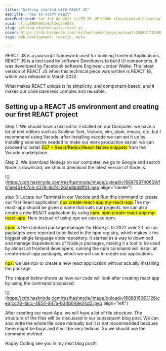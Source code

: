 ```yaml
---
title: "Getting started with REACT JS"
seoTitle: "how to start React"
datePublished: Sat Jul 08 2023 11:55:20 GMT+0000 (Coordinated Universal Time)
cuid: cljty888k001c0al3ep5m484a
slug: getting-started-with-react-js
cover: https://cdn.hashnode.com/res/hashnode/image/upload/v1688817150886/8361336e-9218-439d-999e-821c5c7cc41d.png
tags: web-development, reactjs, meta

---
```


REACT JS is a javascript framework used for building frontend Applications. REACT JS is a tool used by software Developers to build UI components. It was developed by Facebook software Engineer Jordan Walke. The latest version of REACT JS when this technical piece was written is REACT 18, which was released in March 2022.

What makes REACT unique is its simplicity, and component-based, and it makes our code base less complex and reusable.

## Setting up a REACT JS environment and creating our first REACT project

Step 1: We should have a text editor installed on our Computer. we have a lot of text editors such as Sublime Text, Vscode, vim, atom, emacs, etc. but I recommend using Vscode. after installing vscode we can set it up by installing extensions needed to make our work production easier. we can proceed to install <mark>ES7 + React/Redux/React-Native snippets </mark> from the Vscode marketplace.

Step 2: We download Node.js on our computer. we go to Google and search Node.js download, we should download the latest version of Node.js.

![](https://cdn.hashnode.com/res/hashnode/image/upload/v1688799740639/f616e451-67c8-4378-8d74-262e8bd8ff01.jpeg align="center")

step 3: Locate our Terminal in our Vscode and Run this command to create our first React application. <mark>npx create-react-app my-react-app</mark>.The my-react-app should be given a name that suits our projects. we can also create a new REACT application by using <mark>npm.</mark> <mark>npm create-react-app my-react-app.</mark> Here instead of using npx we can use npm.

<mark>npm:</mark> is the standard package manager for Node.js. In 2022 over 2.1 million packages were reported to be listed in the npm registry, which makes it the biggest single language code repository. It started as a way to download and manage dependencies of Node.js packages, making it a tool to be used by almost all frontend developers. running the npm command will install all create-react-app packages, which we will use to create our applications.

<mark>npx:</mark> we use npx to create a new react application without actually installing the package.

The snippet below shows us how our code will look after creating react app by using the command discussed.

![](https://cdn.hashnode.com/res/hashnode/image/upload/v1688816063126/cea1cc28-1acc-4854-947a-b34b048e24d2.jpeg align="left")

After creating our react App. we will have a lot of file structure. The structure of the files will be discussed in our subsequent blog post. We can also write the whole file code manually but it is not recommended because there might be bugs and it will be very tedious. So we should use the command method.

Happy Coding see you in my next blog post!!.